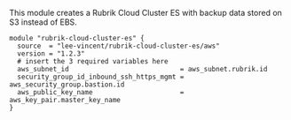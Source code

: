 This module creates a Rubrik Cloud Cluster ES with backup data stored on S3 instead of EBS.

```posh
module "rubrik-cloud-cluster-es" {
  source  = "lee-vincent/rubrik-cloud-cluster-es/aws"
  version = "1.2.3"
  # insert the 3 required variables here
  aws_subnet_id                            = aws_subnet.rubrik.id
  security_group_id_inbound_ssh_https_mgmt = aws_security_group.bastion.id
  aws_public_key_name                      = aws_key_pair.master_key_name
}
```